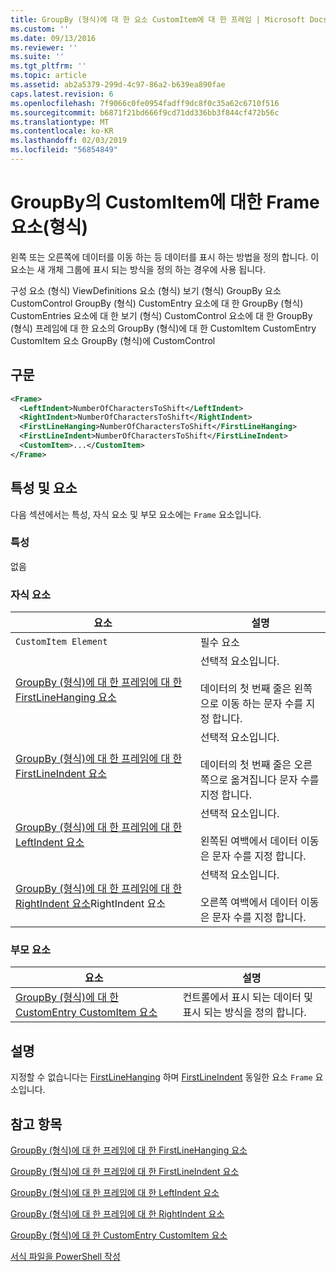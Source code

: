 ```yaml
---
title: GroupBy (형식)에 대 한 요소 CustomItem에 대 한 프레임 | Microsoft Docs
ms.custom: ''
ms.date: 09/13/2016
ms.reviewer: ''
ms.suite: ''
ms.tgt_pltfrm: ''
ms.topic: article
ms.assetid: ab2a5379-299d-4c97-86a2-b639ea890fae
caps.latest.revision: 6
ms.openlocfilehash: 7f9066c0fe0954fadff9dc8f0c35a62c6710f516
ms.sourcegitcommit: b6871f21bd666f9cd71dd336bb3f844cf472b56c
ms.translationtype: MT
ms.contentlocale: ko-KR
ms.lasthandoff: 02/03/2019
ms.locfileid: "56854849"
---
```

# <a name="frame-element-for-customitem-for-groupby-format"></a>GroupBy의 CustomItem에 대한 Frame 요소(형식)

왼쪽 또는 오른쪽에 데이터를 이동 하는 등 데이터를 표시 하는 방법을 정의 합니다. 이 요소는 새 개체 그룹에 표시 되는 방식을 정의 하는 경우에 사용 됩니다.

구성 요소 (형식) ViewDefinitions 요소 (형식) 보기 (형식) GroupBy 요소 CustomControl GroupBy (형식) CustomEntry 요소에 대 한 GroupBy (형식) CustomEntries 요소에 대 한 보기 (형식) CustomControl 요소에 대 한 GroupBy (형식) 프레임에 대 한 요소의 GroupBy (형식)에 대 한 CustomItem CustomEntry CustomItem 요소 GroupBy (형식)에 CustomControl

## <a name="syntax"></a>구문

```xml
<Frame>
  <LeftIndent>NumberOfCharactersToShift</LeftIndent>
  <RightIndent>NumberOfCharactersToShift</RightIndent>
  <FirstLineHanging>NumberOfCharactersToShift</FirstLineHanging>
  <FirstLineIndent>NumberOfCharactersToShift</FirstLineIndent>
  <CustomItem>...</CustomItem>
</Frame>
```

## <a name="attributes-and-elements"></a>특성 및 요소

다음 섹션에서는 특성, 자식 요소 및 부모 요소에는 `Frame` 요소입니다.

### <a name="attributes"></a>특성

없음

### <a name="child-elements"></a>자식 요소

|요소|설명|
|-------------|-----------------|
|`CustomItem Element`|필수 요소|
|[GroupBy (형식)에 대 한 프레임에 대 한 FirstLineHanging 요소](./firstlinehanging-element-for-frame-for-groupby-format.md)|선택적 요소입니다.<br /><br /> 데이터의 첫 번째 줄은 왼쪽으로 이동 하는 문자 수를 지정 합니다.|
|[GroupBy (형식)에 대 한 프레임에 대 한 FirstLineIndent 요소](./firstlineindent-element-for-frame-for-groupby-format.md)|선택적 요소입니다.<br /><br /> 데이터의 첫 번째 줄은 오른쪽으로 옮겨집니다 문자 수를 지정 합니다.|
|[GroupBy (형식)에 대 한 프레임에 대 한 LeftIndent 요소](./leftindent-element-for-frame-for-groupby-format.md)|선택적 요소입니다.<br /><br /> 왼쪽된 여백에서 데이터 이동은 문자 수를 지정 합니다.|
|[GroupBy (형식)에 대 한 프레임에 대 한 RightIndent 요소](./rightindent-element-for-frame-for-groupby-format.md)RightIndent 요소|선택적 요소입니다.<br /><br /> 오른쪽 여백에서 데이터 이동은 문자 수를 지정 합니다.|

### <a name="parent-elements"></a>부모 요소

|요소|설명|
|-------------|-----------------|
|[GroupBy (형식)에 대 한 CustomEntry CustomItem 요소](./customitem-element-for-customentry-for-groupby-format.md)|컨트롤에서 표시 되는 데이터 및 표시 되는 방식을 정의 합니다.|

## <a name="remarks"></a>설명

지정할 수 없습니다는 [FirstLineHanging](./firstlinehanging-element-for-frame-for-groupby-format.md) 하며 [FirstLineIndent](./firstlineindent-element-for-frame-for-groupby-format.md) 동일한 요소 `Frame` 요소입니다.

## <a name="see-also"></a>참고 항목

[GroupBy (형식)에 대 한 프레임에 대 한 FirstLineHanging 요소](./firstlinehanging-element-for-frame-for-groupby-format.md)

[GroupBy (형식)에 대 한 프레임에 대 한 FirstLineIndent 요소](./firstlineindent-element-for-frame-for-groupby-format.md)

[GroupBy (형식)에 대 한 프레임에 대 한 LeftIndent 요소](./leftindent-element-for-frame-for-groupby-format.md)

[GroupBy (형식)에 대 한 프레임에 대 한 RightIndent 요소](./rightindent-element-for-frame-for-groupby-format.md)

[GroupBy (형식)에 대 한 CustomEntry CustomItem 요소](./customitem-element-for-customentry-for-groupby-format.md)

[서식 파일을 PowerShell 작성](./writing-a-powershell-formatting-file.md)
